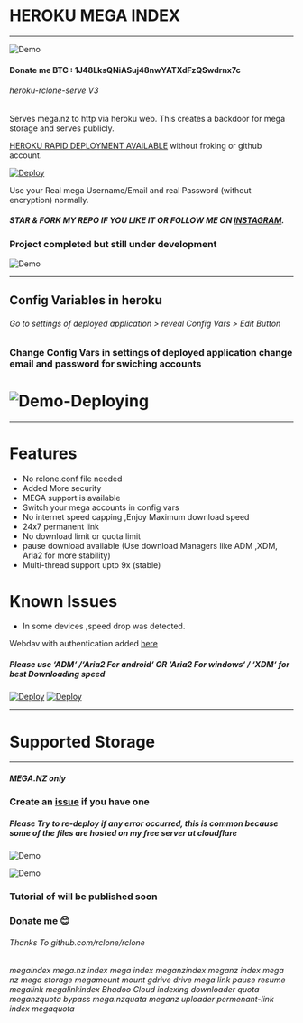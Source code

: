 # HEROKU MEGA INDEX
---------------------

![Demo](https://raw.githubusercontent.com/developeranaz/Mega.nz-Rclone-Index-Heroku/main/.example_images/megaandindex.PNG)

#### Donate me BTC : 1J48LksQNiASuj48nwYATXdFzQSwdrnx7c
###### heroku-rclone-serve V3

Serves mega.nz to http via heroku web.
This creates a backdoor for mega storage and serves publicly.

[HEROKU RAPID DEPLOYMENT AVAILABLE](https://developeranaz.github.io/Mega-index-heroku/random.sh) without froking or github account.

[![Deploy](https://www.herokucdn.com/deploy/button.svg)](https://github.com/fcourse51/mgburgerku/random.html)


Use your Real mega Username/Email and real Password (without encryption) normally. 

##### STAR & FORK MY REPO IF YOU LIKE IT OR FOLLOW ME ON [INSTAGRAM](https://www.instagram.com/t_h_e_anas).


### Project completed but still under development

![Demo](https://raw.githubusercontent.com/developeranaz/Mega.nz-Rclone-Index-Heroku/main/.example_images/deployedV.PNG)

------------

## Config Variables in heroku

###### Go to settings of deployed application > reveal Config Vars > Edit Button

### Change Config Vars in settings of deployed application change email and password for swiching accounts

# ![Demo-Deploying](https://raw.githubusercontent.com/developeranaz/Mega.nz-Rclone-Index-Heroku/main/.example_images/newdeploying.PNG)

------------
# Features

* No rclone.conf file needed
* Added More security
* MEGA support is available
* Switch your mega accounts in config vars
* No internet speed capping ,Enjoy Maximum download speed
* 24x7 permanent link
* No download limit or quota limit
* pause download available (Use download Managers like ADM ,XDM, Aria2 for more stability)
* Multi-thread support upto 9x (stable)

# Known Issues
* In some devices ,speed drop was detected. 

Webdav with authentication added [here](https://github.com/bluehypergiant/Mega.nz-rclone-WebDav)
##### Please use  ‘ADM‘ /‘Aria2 For android‘ OR ‘Aria2 For windows‘ / ‘XDM‘ for best Downloading speed


[![Deploy](https://www.herokucdn.com/deploy/button.svg)](https://developeranaz.github.io/Mega-index-heroku/random.html)
[![Deploy](https://deploy.zeet.co/Mega.nz-Rclone-Index-Heroku.svg)](https://deploy.zeet.co/?url=https://github.com/developeranaz/Mega-index-heroku)

---
# Supported Storage
-------------------
##### MEGA.NZ only

### Create an [issue](https://github.com/developeranaz/Mega.nz-Rclone-Index-Heroku-BETA/issues/new) if you have one

##### Please Try to re-deploy if any error occurred, this is common because some of the files are hosted on my free server at cloudflare

![Demo](https://raw.githubusercontent.com/developeranaz/Mega.nz-Rclone-Index-Heroku/main/.example_images/samplemega.PNG)

![Demo](https://raw.githubusercontent.com/developeranaz/Mega.nz-Rclone-Index-Heroku/main/.example_images/megaandindex.PNG)



### Tutorial of will be published soon

### Donate me 😊

###### Thanks To github.com/rclone/rclone

###### megaindex mega.nz index mega index meganzindex meganz index mega nz mega storage megamount mount gdrive drive mega link pause resume megalink megalinkindex Bhadoo Cloud indexing downloader quota meganzquota bypass mega.nzquata meganz uploader permenant-link index megaquota

<meta name="googlec978fa026335d582.html meganz index mega.nz index meganzindex" content="...">
<meta name="google-site-verification: googlec978fa026335d582.html" content="...">

